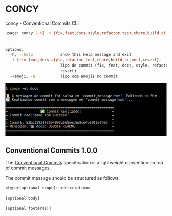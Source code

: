 # CONCY

concy - Conventional Commits CLI

```bash
usage: concy [-h] -t {fix,feat,docs,style,refactor,test,chore,build,ci,perf,revert} [--emoji]


options:
  -h, --help            show this help message and exit
  -t {fix,feat,docs,style,refactor,test,chore,build,ci,perf,revert}, --type {fix,feat,docs,style,refactor,test,chore,build,ci,perf,revert}
                        Tipo de commit (fix, feat, docs, style, refactor, test, chore, build, ci, perf,
                        revert)
  --emoji, -e           Tipo com emojis no commit
```
<div align="center"><img src="./concy-output.png" /></div>

## Conventional Commits 1.0.0

The [Conventional Commits](https://www.conventionalcommits.org/en/v1.0.0/) specification is a lightweight convention on top of commit messages.

The commit message should be structured as follows:

```plaintext
<type>[optional scope]: <description>

[optional body]

[optional footer(s)]
```
